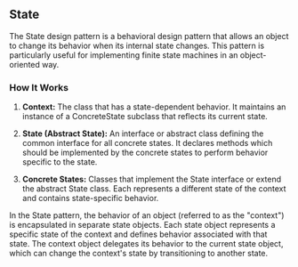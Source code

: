 ## State

The State design pattern is a behavioral design pattern that allows an object to change its behavior when its internal state changes. This pattern is particularly useful for implementing finite state machines in an object-oriented way.

### How It Works

1. **Context:** The class that has a state-dependent behavior. It maintains an instance of a ConcreteState subclass that reflects its current state.

2. **State (Abstract State):** An interface or abstract class defining the common interface for all concrete states. It declares methods which should be implemented by the concrete states to perform behavior specific to the state.

3. **Concrete States:** Classes that implement the State interface or extend the abstract State class. Each represents a different state of the context and contains state-specific behavior.


In the State pattern, the behavior of an object (referred to as the "context") is encapsulated in separate state objects. Each state object represents a specific state of the context and defines behavior associated with that state. The context object delegates its behavior to the current state object, which can change the context's state by transitioning to another state.


